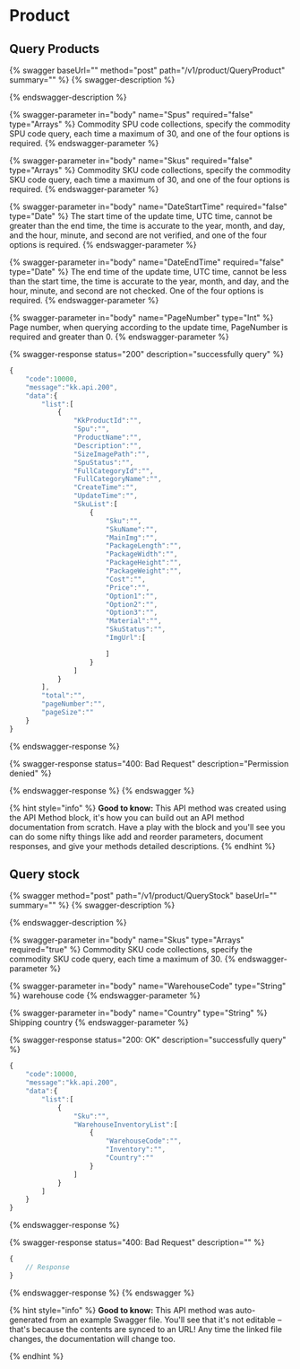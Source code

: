 # Product

## Query Products

{% swagger baseUrl="" method="post" path="/v1/product/QueryProduct" summary="" %}
{% swagger-description %}

{% endswagger-description %}

{% swagger-parameter in="body" name="Spus" required="false" type="Arrays" %}
Commodity SPU code collections, specify the commodity SPU code query, each time a maximum of 30, and one of the four options is required.
{% endswagger-parameter %}

{% swagger-parameter in="body" name="Skus" required="false" type="Arrays" %}
Commodity SKU code collections, specify the commodity SKU code query, each time a maximum of 30, and one of the four options is required.
{% endswagger-parameter %}

{% swagger-parameter in="body" name="DateStartTime" required="false" type="Date" %}
The start time of the update time, UTC time, cannot be greater than the end time, the time is accurate to the year, month, and day, and the hour, minute, and second are not verified, and one of the four options is required.
{% endswagger-parameter %}

{% swagger-parameter in="body" name="DateEndTime" required="false" type="Date" %}
The end time of the update time, UTC time, cannot be less than the start time, the time is accurate to the year, month, and day, and the hour, minute, and second are not checked. One of the four options is required.
{% endswagger-parameter %}

{% swagger-parameter in="body" name="PageNumber" type="Int" %}
Page number, when querying according to the update time, PageNumber is required and greater than 0.
{% endswagger-parameter %}

{% swagger-response status="200" description="successfully query" %}
```javascript
{
    "code":10000,
    "message":"kk.api.200",
    "data":{
        "list":[
            {
                "KkProductId":"",
                "Spu":"",
                "ProductName":"",
                "Description":"",
                "SizeImagePath":"",
                "SpuStatus":"",
                "FullCategoryId":"",
                "FullCategoryName":"",
                "CreateTime":"",
                "UpdateTime":"",
                "SkuList":[
                    {
                        "Sku":"",
                        "SkuName":"",
                        "MainImg":"",
                        "PackageLength":"",
                        "PackageWidth":"",
                        "PackageHeight":"",
                        "PackageWeight":"",
                        "Cost":"",
                        "Price":"",
                        "Option1":"",
                        "Option2":"",
                        "Option3":"",
                        "Material":"",
                        "SkuStatus":"",
                        "ImgUrl":[

                        ]
                    }
                ]
            }
        ],
        "total":"",
        "pageNumber":"",
        "pageSize":""
    }
}
```
{% endswagger-response %}

{% swagger-response status="400: Bad Request" description="Permission denied" %}

{% endswagger-response %}
{% endswagger %}

{% hint style="info" %}
**Good to know:** This API method was created using the API Method block, it's how you can build out an API method documentation from scratch. Have a play with the block and you'll see you can do some nifty things like add and reorder parameters, document responses, and give your methods detailed descriptions.
{% endhint %}

## Query stock

{% swagger method="post" path="/v1/product/QueryStock" baseUrl="" summary="" %}
{% swagger-description %}

{% endswagger-description %}

{% swagger-parameter in="body" name="Skus" type="Arrays" required="true" %}
Commodity SKU code collections, specify the commodity SKU code query, each time a maximum of 30.
{% endswagger-parameter %}

{% swagger-parameter in="body" name="WarehouseCode" type="String" %}
warehouse code
{% endswagger-parameter %}

{% swagger-parameter in="body" name="Country" type="String" %}
Shipping country
{% endswagger-parameter %}

{% swagger-response status="200: OK" description="successfully query" %}
```javascript
{
    "code":10000,
    "message":"kk.api.200",
    "data":{
        "list":[
            {
                "Sku":"",
                "WarehouseInventoryList":[
                    {
                        "WarehouseCode":"",
                        "Inventory":"",
                        "Country":""
                    }
                ]
            }
        ]
    }
}
```
{% endswagger-response %}

{% swagger-response status="400: Bad Request" description="" %}
```javascript
{
    // Response
}
```
{% endswagger-response %}
{% endswagger %}

{% hint style="info" %}
**Good to know:** This API method was auto-generated from an example Swagger file. You'll see that it's not editable – that's because the contents are synced to an URL! Any time the linked file changes, the documentation will change too.


{% endhint %}
